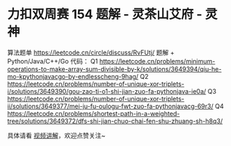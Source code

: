 # 力扣双周赛 154 题解 - 灵茶山艾府 - 灵神

算法题单 https://leetcode.cn/circle/discuss/RvFUtj/
题解 + Python/Java/C++/Go 代码：
Q1 https://leetcode.cn/problems/minimum-operations-to-make-array-sum-divisible-by-k/solutions/3649394/qiu-he-mo-kpythonjavacgo-by-endlesscheng-9hag/
Q2 https://leetcode.cn/problems/number-of-unique-xor-triplets-i/solutions/3649390/gou-zao-ti-o1-shi-jian-zuo-fa-pythonjava-ie0a/
Q3 https://leetcode.cn/problems/number-of-unique-xor-triplets-ii/solutions/3649377/mei-ju-fu-oulogu-fwt-zuo-fa-pythonjavacg-69r3/
Q4 https://leetcode.cn/problems/shortest-path-in-a-weighted-tree/solutions/3649372/dfs-shi-jian-chuo-chai-fen-shu-zhuang-sh-h8q3/

具体请看 [视频讲解](https://www.bilibili.com/video/TODO时间/?t=2m30s)，欢迎点赞关注~
